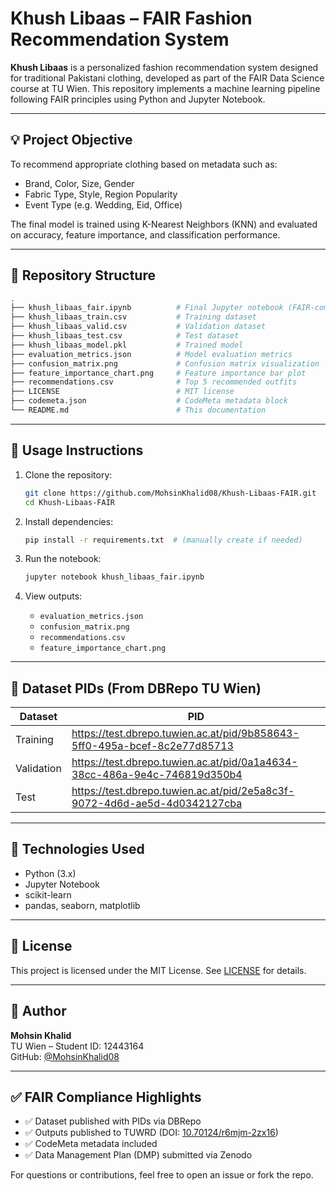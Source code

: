 
# Khush Libaas – FAIR Fashion Recommendation System

**Khush Libaas** is a personalized fashion recommendation system designed for traditional Pakistani clothing, developed as part of the FAIR Data Science course at TU Wien. This repository implements a machine learning pipeline following FAIR principles using Python and Jupyter Notebook.

---

## 💡 Project Objective

To recommend appropriate clothing based on metadata such as:
- Brand, Color, Size, Gender
- Fabric Type, Style, Region Popularity
- Event Type (e.g. Wedding, Eid, Office)

The final model is trained using K-Nearest Neighbors (KNN) and evaluated on accuracy, feature importance, and classification performance.

---

## 📁 Repository Structure

```bash
.
├── khush_libaas_fair.ipynb          # Final Jupyter notebook (FAIR-compliant)
├── khush_libaas_train.csv           # Training dataset
├── khush_libaas_valid.csv           # Validation dataset
├── khush_libaas_test.csv            # Test dataset
├── khush_libaas_model.pkl           # Trained model
├── evaluation_metrics.json          # Model evaluation metrics
├── confusion_matrix.png             # Confusion matrix visualization
├── feature_importance_chart.png     # Feature importance bar plot
├── recommendations.csv              # Top 5 recommended outfits
├── LICENSE                          # MIT license
├── codemeta.json                    # CodeMeta metadata block
└── README.md                        # This documentation
```

---

## 🚀 Usage Instructions

1. Clone the repository:
   ```bash
   git clone https://github.com/MohsinKhalid08/Khush-Libaas-FAIR.git
   cd Khush-Libaas-FAIR
   ```

2. Install dependencies:
   ```bash
   pip install -r requirements.txt  # (manually create if needed)
   ```

3. Run the notebook:
   ```bash
   jupyter notebook khush_libaas_fair.ipynb
   ```

4. View outputs:
   - `evaluation_metrics.json`
   - `confusion_matrix.png`
   - `recommendations.csv`
   - `feature_importance_chart.png`

---

## 🔗 Dataset PIDs (From DBRepo TU Wien)

| Dataset | PID |
|---------|-----|
| Training | https://test.dbrepo.tuwien.ac.at/pid/9b858643-5ff0-495a-bcef-8c2e77d85713 |
| Validation | https://test.dbrepo.tuwien.ac.at/pid/0a1a4634-38cc-486a-9e4c-746819d350b4 |
| Test | https://test.dbrepo.tuwien.ac.at/pid/2e5a8c3f-9072-4d6d-ae5d-4d0342127cba |

---

## 🧠 Technologies Used

- Python (3.x)
- Jupyter Notebook
- scikit-learn
- pandas, seaborn, matplotlib

---

## 📜 License

This project is licensed under the MIT License. See [LICENSE](./LICENSE) for details.

---

## 👤 Author

**Mohsin Khalid**  
TU Wien – Student ID: 12443164  
GitHub: [@MohsinKhalid08](https://github.com/MohsinKhalid08)

---

## ✅ FAIR Compliance Highlights

- ✅ Dataset published with PIDs via DBRepo
- ✅ Outputs published to TUWRD (DOI: [10.70124/r6mjm-2zx16](https://doi.org/10.70124/r6mjm-2zx16))
- ✅ CodeMeta metadata included
- ✅ Data Management Plan (DMP) submitted via Zenodo

For questions or contributions, feel free to open an issue or fork the repo.

